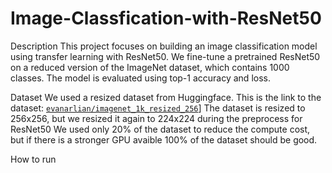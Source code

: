# Image-Classfication-with-ResNet50
Description
This project focuses on building an image classification model using transfer learning with ResNet50. We fine-tune a pretrained ResNet50 on a reduced version of the ImageNet dataset, which contains 1000 classes. The model is evaluated using top-1 accuracy and loss.

Dataset
We used a resized dataset from Huggingface. 
This is the link to the dataset:  [`evanarlian/imagenet_1k_resized_256`](https://huggingface.co/datasets/evanarlian/imagenet_1k_resized_256)]
The dataset is resized to 256x256, but we resized it again to 224x224 during the preprocess for ResNet50
We used only 20% of the dataset to reduce the compute cost, but if there is a stronger GPU avaible 100% of the dataset should be good. 

How to run
